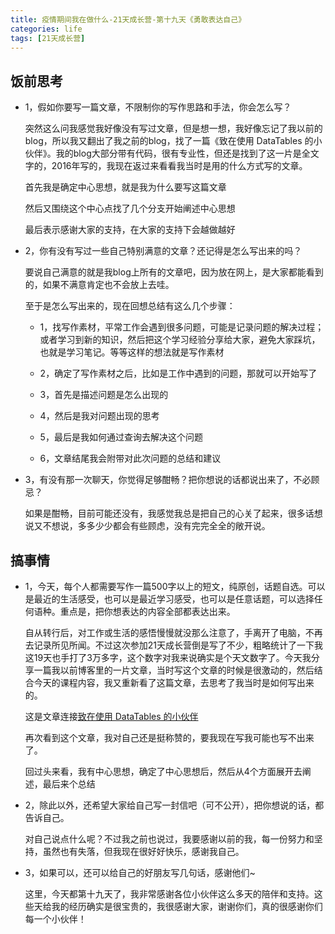```yaml
---
title: 疫情期间我在做什么-21天成长营-第十九天《勇敢表达自己》
categories: life
tags: [21天成长营]
---
```




## 饭前思考

- 1，假如你要写一篇文章，不限制你的写作思路和手法，你会怎么写？

    突然这么问我感觉我好像没有写过文章，但是想一想，我好像忘记了我以前的blog，所以我又翻出了我之前的blog，找了一篇《致在使用 DataTables 的小伙伴》。我的blog大部分带有代码，很有专业性，但还是找到了这一片是全文字的，2016年写的，我现在返过来看看我当时是用的什么方式写的文章。

    首先我是确定中心思想，就是我为什么要写这篇文章

    然后又围绕这个中心点找了几个分支开始阐述中心思想

    最后表示感谢大家的支持，在大家的支持下会越做越好

- 2，你有没有写过一些自己特别满意的文章？还记得是怎么写出来的吗？

    要说自己满意的就是我blog上所有的文章吧，因为放在网上，是大家都能看到的，如果不满意肯定也不会放上去哇。

    至于是怎么写出来的，现在回想总结有这么几个步骤：

    - 1，找写作素材，平常工作会遇到很多问题，可能是记录问题的解决过程；或者学习到新的知识，然后把这个学习经验分享给大家，避免大家踩坑，也就是学习笔记。等等这样的想法就是写作素材

    - 2，确定了写作素材之后，比如是工作中遇到的问题，那就可以开始写了

    - 3，首先是描述问题是怎么出现的

    - 4，然后是我对问题出现的思考

    - 5，最后是我如何通过查询去解决这个问题

    - 6，文章结尾我会附带对此次问题的总结和建议

- 3，有没有那一次聊天，你觉得足够酣畅？把你想说的话都说出来了，不必顾忌？

    如果是酣畅，目前可能还没有，我感觉我总是把自己的心关了起来，很多话想说又不想说，多多少少都会有些顾虑，没有完完全全的敞开说。


## 搞事情

- 1，今天，每个人都需要写作一篇500字以上的短文，纯原创，话题自选。可以是最近的生活感受，也可以是最近学习感受，也可以是任意话题，可以选择任何语种。重点是，把你想表达的内容全部都表达出来。

    自从转行后，对工作或生活的感悟慢慢就没那么注意了，手离开了电脑，不再去记录所见所闻。不过这次参加21天成长营倒是写了不少，粗略统计了一下我这19天也手打了3万多字，这个数字对我来说确实是个天文数字了。今天我分享一篇我以前博客里的一片文章，当时写这个文章的时候是很激动的，然后结合今天的课程内容，我又重新看了这篇文章，去思考了我当时是如何写出来的。

    这是文章连接[致在使用 DataTables 的小伙伴](http://datatables.club/blog/2016/06/04/to-reader.html)


    再次看到这个文章，我对自己还是挺称赞的，要我现在写我可能也写不出来了。
    
    回过头来看，我有中心思想，确定了中心思想后，然后从4个方面展开去阐述，最后来个总结


- 2，除此以外，还希望大家给自己写一封信吧（可不公开），把你想说的话，都告诉自己。

    对自己说点什么呢？不过我之前也说过，我要感谢以前的我，每一份努力和坚持，虽然也有失落，但我现在很好好快乐，感谢我自己。


- 3，如果可以，还可以给自己的好朋友写几句话，感谢他们~

    这里，今天都第十九天了，我非常感谢各位小伙伴这么多天的陪伴和支持。这些天给我的经历确实是很宝贵的，我很感谢大家，谢谢你们，真的很感谢你们每一个小伙伴！
